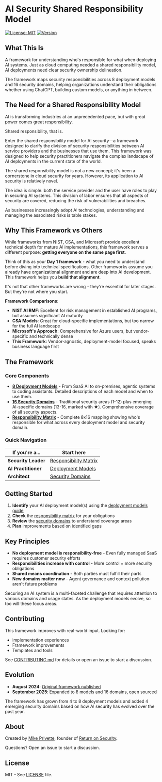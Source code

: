 # AI Security Shared Responsibility Model

[![License: MIT](https://img.shields.io/badge/License-MIT-yellow.svg)](https://opensource.org/licenses/MIT)
[![Version](https://img.shields.io/badge/Version-1.0.0-blue.svg)](https://github.com/mikeprivette/ai-security-shared-responsibility/releases)

## What This Is

A framework for understanding who's responsible for what when deploying AI systems. Just as cloud computing needed a shared responsibility model, AI deployments need clear security ownership delineation.

The framework maps security responsibilities across 8 deployment models and 16 security domains, helping organizations understand their obligations whether using ChatGPT, building custom models, or anything in between.

## The Need for a Shared Responsibility Model

AI is transforming industries at an unprecedented pace, but with great power comes great responsibility.

Shared responsibility, that is.

Enter the shared responsibility model for AI security—a framework designed to clarify the division of security responsibilities between AI service providers and the businesses that use them. This framework was designed to help security practitioners navigate the complex landscape of AI deployments in the current state of the world.

The shared responsibility model is not a new concept; it's been a cornerstone in cloud security for years. However, its application to AI security is relatively novel.

The idea is simple: both the service provider and the user have roles to play in securing AI systems. This division of labor ensures that all aspects of security are covered, reducing the risk of vulnerabilities and breaches.

As businesses increasingly adopt AI technologies, understanding and managing the associated risks is table stakes.

## Why This Framework vs Others

While frameworks from NIST, CSA, and Microsoft provide excellent technical depth for mature AI implementations, this framework serves a different purpose: **getting everyone on the same page first**.

Think of this as your **Day 1 framework** - what you need to understand before diving into technical specifications. Other frameworks assume you already have organizational alignment and are deep into AI development. This framework helps you **build that alignment**.

It's not that other frameworks are wrong - they're essential for later stages. But they're not where you start.

**Framework Comparisons:**
- **NIST AI RMF**: Excellent for risk management in established AI programs, but assumes significant AI maturity
- **CSA Models**: Great for cloud-specific implementations, but too narrow for the full AI landscape
- **Microsoft's Approach**: Comprehensive for Azure users, but vendor-specific and technically dense
- **This Framework**: Vendor-agnostic, deployment-model focused, speaks business language first

## The Framework

### Core Components

- **[8 Deployment Models](framework/deployment-models.md)** - From SaaS AI to on-premises, agentic systems to coding assistants. Detailed descriptions of each model and when to use them.
- **[16 Security Domains](framework/security-domains.md)** - Traditional security areas (1-12) plus emerging AI-specific domains (13-16, marked with ★). Comprehensive coverage of all security aspects.
- **[Responsibility Matrix](framework/responsibility-matrix.md)** - Complete 8x16 mapping showing who's responsible for what across every deployment model and security domain.

### Quick Navigation

| If you're a... | Start here |
|----------------|------------|
| **Security Leader** | [Responsibility Matrix](framework/responsibility-matrix.md) |
| **AI Practitioner** | [Deployment Models](framework/deployment-models.md) |
| **Architect** | [Security Domains](framework/security-domains.md) |

## Getting Started

1. **Identify** your AI deployment model(s) using the [deployment models guide](framework/deployment-models.md)
2. **Check** the [responsibility matrix](framework/responsibility-matrix.md) for your obligations
3. **Review** the [security domains](framework/security-domains.md) to understand coverage areas
4. **Plan** improvements based on identified gaps

## Key Principles

- **No deployment model is responsibility-free** - Even fully managed SaaS requires customer security efforts
- **Responsibilities increase with control** - More control = more security obligations
- **Shared means coordination** - Both parties must fulfill their parts
- **New domains matter now** - Agent governance and context pollution aren't future problems

Securing an AI system is a multi-faceted challenge that requires attention to various domains and usage states. As the deployment models evolve, so too will these focus areas.

## Contributing

This framework improves with real-world input. Looking for:
- Implementation experiences
- Framework improvements
- Templates and tools

See [CONTRIBUTING.md](CONTRIBUTING.md) for details or open an issue to start a discussion.

## Evolution

- **August 2024**: [Original framework published](https://www.returnonsecurity.com/p/ai-security-shared-responsibility-model-navigating-risks-ai-deployment)
- **September 2025**: Expanded to 8 models and 16 domains, open sourced

The framework has grown from 4 to 8 deployment models and added 4 emerging security domains based on how AI security has evolved over the past year.

## About

Created by [Mike Privette](https://www.linkedin.com/in/mikeprivette/), founder of [Return on Security](https://returnonsecurity.com).

Questions? Open an issue to start a discussion.

## License

MIT - See [LICENSE](LICENSE) file.